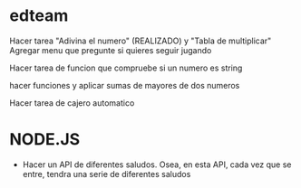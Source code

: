 # edteam

Hacer tarea "Adivina el numero" (REALIZADO) y "Tabla de multiplicar"
Agregar menu que pregunte si quieres seguir jugando

Hacer tarea de funcion que compruebe si un numero es string

hacer funciones y aplicar sumas de mayores de dos numeros

Hacer tarea de cajero automatico

# NODE.JS

- Hacer un API de diferentes saludos. Osea, en esta API, cada vez que se entre, tendra una serie de diferentes saludos 
